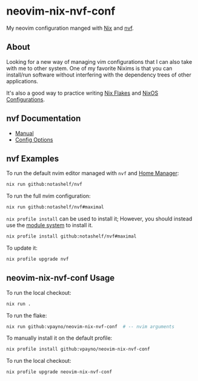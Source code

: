 # neovim-nix-nvf-conf

My neovim configuration manged with [Nix](https://determinate.systems/nix/) and
[nvf](https://github.com/NotAShelf/nvf).

## About

Looking for a new way of managing vim configurations that I can also take with
me to other system. One of my favorite Nixims is that you can install/run
software without interfering with the dependency trees of other applications.

It's also a good way to practice writing
[Nix Flakes](https://nixos.wiki/wiki/Flakes) and
[NixOS Configurations](https://wiki.nixos.org/wiki/NixOS_Wiki).

## nvf Documentation

- [Manual](https://notashelf.github.io/nvf/)
- [Config Options](https://notashelf.github.io/nvf/options.html)

## nvf Examples

To run the default nvim editor managed with `nvf` and
[Home Manager](https://github.com/nix-community/home-manager):

```bash { name=run-nvf-nvim-default excludeFromRunAll=true }
nix run github:notashelf/nvf
```

To run the full nvim configuration:

```bash { name=run-nvf-nvim-maximal excludeFromRunAll=true }
nix run github:notashelf/nvf#maximal
```

`nix profile install` can be used to install it; However, you should instead use
the
[module system](https://notashelf.github.io/nvf/index.xhtml#ch-module-installation)
to install it.

```bash { name=install-nvf-nvim-maximal excludeFromRunAll=true }
nix profile install github:notashelf/nvf#maximal
```

To update it:

```bash { name=update-nvf-nvim-maximal excludeFromRunAll=true }
nix profile upgrade nvf
```

## neovim-nix-nvf-conf Usage

To run the local checkout:

```bash { name=nix-run-local excludeFromRunAll=true }
nix run .
```

To run the flake:

```bash { name=nix-run-flake excludeFromRunAll=true }
nix run github:vpayno/neovim-nix-nvf-conf  # -- nvim arguments
```

To manually install it on the default profile:

```bash { name=nix-profile-install excludeFromRunAll=true }
nix profile install github:vpayno/neovim-nix-nvf-conf
```

To run the local checkout:

```bash { name=nix-profile-update excludeFromRunAll=true }
nix profile upgrade neovim-nix-nvf-conf
```

